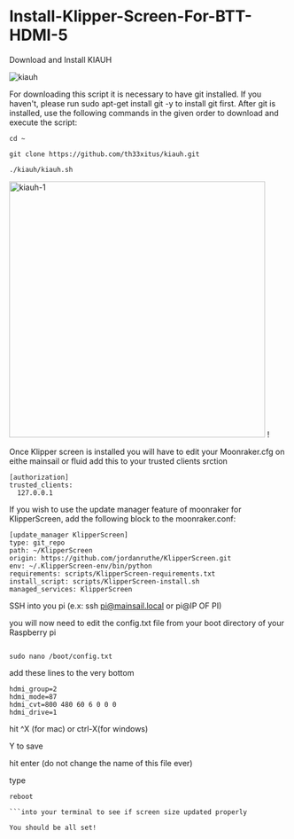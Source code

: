 


# Install-Klipper-Screen-For-BTT-HDMI-5



Download and Install KIAUH

![kiauh](https://user-images.githubusercontent.com/39313169/190039394-ad41a125-108e-47f9-a148-03001d4f53d2.png)


For downloading this script it is necessary to have git installed.
If you haven't, please run sudo apt-get install git -y to install git first.
After git is installed, use the following commands in the given order to download and execute the script:

```shell
cd ~

git clone https://github.com/th33xitus/kiauh.git

./kiauh/kiauh.sh
```

<img width="462" alt="kiauh-1" src="https://user-images.githubusercontent.com/39313169/190041543-41b79e28-c515-4c75-9fb5-89bc80af5064.png">
!


Once Klipper screen is installed you will have to edit your Moonraker.cfg on eithe mainsail or fluid 
add this to your trusted clients srction
```shell
[authorization]
trusted_clients:
  127.0.0.1
  ```
  
  If you wish to use the update manager feature of moonraker for KlipperScreen, add the following block to the moonraker.conf:

```shell
[update_manager KlipperScreen]
type: git_repo
path: ~/KlipperScreen
origin: https://github.com/jordanruthe/KlipperScreen.git
env: ~/.KlipperScreen-env/bin/python
requirements: scripts/KlipperScreen-requirements.txt
install_script: scripts/KlipperScreen-install.sh
managed_services: KlipperScreen
```

SSH into you pi (e.x: ssh pi@mainsail.local or pi@IP OF PI)

you will now need to edit the config.txt file from your boot directory of your Raspberry pi 

```shell

sudo nano /boot/config.txt
```

add these lines to the very bottom
```shell
hdmi_group=2
hdmi_mode=87
hdmi_cvt=800 480 60 6 0 0 0
hdmi_drive=1
```
hit ^X (for mac) or ctrl-X(for windows) 

Y to save

hit enter (do not change the name of this file ever)

type

```shell
reboot 

```into your terminal to see if screen size updated properly

You should be all set!
